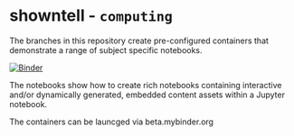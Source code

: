# showntell - `computing`

The branches in this repository create pre-configured containers that demonstrate a range of subject specific  notebooks.

[![Binder](http://mybinder.org/badge.svg)](https://mybinder.org/v2/gh/psychemedia/showntell/computing)

The notebooks show how to create rich notebooks containing interactive and/or dynamically generated, embedded content assets within a Jupyter notebook.

The containers can be launcged via beta.mybinder.org